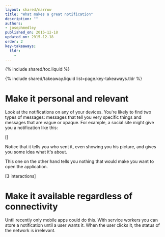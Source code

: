 ```yaml
---
layout: shared/narrow
title: "What makes a great notification"
description: ""
authors:
- josephmedley
published_on: 2015-12-18
updated_on: 2015-12-18
order: 2
key-takeaways:
  tldr:
    - 
---
```


<p class="intro">
  
</p>

{% include shared/toc.liquid %}

{% include shared/takeaway.liquid list=page.key-takeaways.tldr %}

# Make it personal and relevant

Look at the notifications on any of your devices. You're likely to find two types of messages: messages that tell you very specific things and messages that are vague or opaque. For example, a social site might give you a notification like this:

[]

Notice that it tells you who sent it, even showing you his picture, and gives you some idea what it's about.

This one on the other hand tells you nothing that would make you want to open the application. 

[3 interactions]

# Make it available regardless of connectivity

Until recently only mobile apps could do this. With service workers you can store a notification until a user wants it. When the user clicks it, the status of the network is irrelevant. 